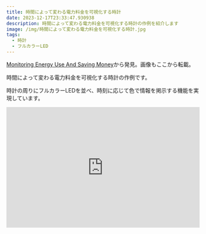 ```yaml
---
title: 時間によって変わる電力料金を可視化する時計
date: 2023-12-17T23:33:47.930938
description: 時間によって変わる電力料金を可視化する時計の作例を紹介します
image: /img/時間によって変わる電力料金を可視化する時計.jpg
tags:
  - 時計
  - フルカラーLED
---
```

[Monitoring Energy Use And Saving Money](https://hackaday.com/2023/11/29/monitoring-energy-use-and-saving-money/)から発見。画像もここから転載。

時間によって変わる電力料金を可視化する時計の作例です。

時計の周りにフルカラーLEDを並べ、時刻に応じて色で情報を掲示する機能を実現しています。

<iframe width="100%" height="315" src="https://www.youtube.com/embed/AiZF2G-Lx44" title="YouTube video player" frameborder="0" allow="accelerometer; autoplay; clipboard-write; encrypted-media; gyroscope; picture-in-picture" allowfullscreen></iframe>

